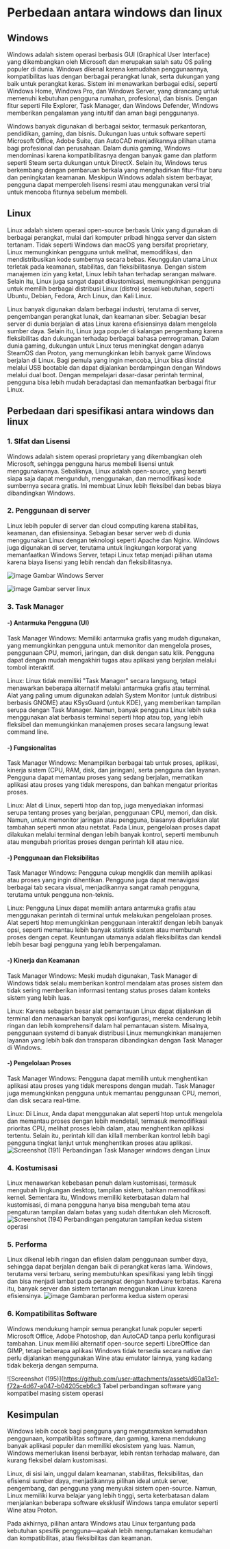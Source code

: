 # Perbedaan antara windows dan linux

## Windows
Windows adalah sistem operasi berbasis GUI (Graphical User Interface) yang dikembangkan oleh Microsoft dan merupakan salah satu OS paling populer di dunia. Windows dikenal karena kemudahan penggunaannya, kompatibilitas luas dengan berbagai perangkat lunak, serta dukungan yang baik untuk perangkat keras. Sistem ini menawarkan berbagai edisi, seperti Windows Home, Windows Pro, dan Windows Server, yang dirancang untuk memenuhi kebutuhan pengguna rumahan, profesional, dan bisnis. Dengan fitur seperti File Explorer, Task Manager, dan Windows Defender, Windows memberikan pengalaman yang intuitif dan aman bagi penggunanya.

Windows banyak digunakan di berbagai sektor, termasuk perkantoran, pendidikan, gaming, dan bisnis. Dukungan luas untuk software seperti Microsoft Office, Adobe Suite, dan AutoCAD menjadikannya pilihan utama bagi profesional dan perusahaan. Dalam dunia gaming, Windows mendominasi karena kompatibilitasnya dengan banyak game dan platform seperti Steam serta dukungan untuk DirectX. Selain itu, Windows terus berkembang dengan pembaruan berkala yang menghadirkan fitur-fitur baru dan peningkatan keamanan. Meskipun Windows adalah sistem berbayar, pengguna dapat memperoleh lisensi resmi atau menggunakan versi trial untuk mencoba fiturnya sebelum membeli.

## Linux
Linux adalah sistem operasi open-source berbasis Unix yang digunakan di berbagai perangkat, mulai dari komputer pribadi hingga server dan sistem tertanam. Tidak seperti Windows dan macOS yang bersifat proprietary, Linux memungkinkan pengguna untuk melihat, memodifikasi, dan mendistribusikan kode sumbernya secara bebas. Keunggulan utama Linux terletak pada keamanan, stabilitas, dan fleksibilitasnya. Dengan sistem manajemen izin yang ketat, Linux lebih tahan terhadap serangan malware. Selain itu, Linux juga sangat dapat dikustomisasi, memungkinkan pengguna untuk memilih berbagai distribusi Linux (distro) sesuai kebutuhan, seperti Ubuntu, Debian, Fedora, Arch Linux, dan Kali Linux.

Linux banyak digunakan dalam berbagai industri, terutama di server, pengembangan perangkat lunak, dan keamanan siber. Sebagian besar server di dunia berjalan di atas Linux karena efisiensinya dalam mengelola sumber daya. Selain itu, Linux juga populer di kalangan pengembang karena fleksibilitas dan dukungan terhadap berbagai bahasa pemrograman. Dalam dunia gaming, dukungan untuk Linux terus meningkat dengan adanya SteamOS dan Proton, yang memungkinkan lebih banyak game Windows berjalan di Linux. Bagi pemula yang ingin mencoba, Linux bisa diinstal melalui USB bootable dan dapat dijalankan berdampingan dengan Windows melalui dual boot. Dengan mempelajari dasar-dasar perintah terminal, pengguna bisa lebih mudah beradaptasi dan memanfaatkan berbagai fitur Linux.

## Perbedaan dari spesifikasi antara windows dan linux
### 1. SIfat dan Lisensi
Windows adalah sistem operasi proprietary yang dikembangkan oleh Microsoft, sehingga pengguna harus membeli lisensi untuk menggunakannya. Sebaliknya, Linux adalah open-source, yang berarti siapa saja dapat mengunduh, menggunakan, dan memodifikasi kode sumbernya secara gratis. Ini membuat Linux lebih fleksibel dan bebas biaya dibandingkan Windows.

### 2. Penggunaan di server
Linux lebih populer di server dan cloud computing karena stabilitas, keamanan, dan efisiensinya. Sebagian besar server web di dunia menggunakan Linux dengan teknologi seperti Apache dan Nginx. Windows juga digunakan di server, terutama untuk lingkungan korporat yang memanfaatkan Windows Server, tetapi Linux tetap menjadi pilihan utama karena biaya lisensi yang lebih rendah dan fleksibilitasnya.

![image](https://github.com/user-attachments/assets/79c43172-7170-47c5-b687-ef4e66fa02c6)
Gambar Windows Server

![image](https://github.com/user-attachments/assets/c99d4f72-65ab-4759-a7c4-78b12f506ebb)
Gambar server linux

### 3. Task Manager
#### -) Antarmuka Pengguna (UI)
Task Manager Windows: Memiliki antarmuka grafis yang mudah digunakan, yang memungkinkan pengguna untuk memonitor dan mengelola proses, penggunaan CPU, memori, jaringan, dan disk dengan satu klik. Pengguna dapat dengan mudah mengakhiri tugas atau aplikasi yang berjalan melalui tombol interaktif.

Linux: Linux tidak memiliki "Task Manager" secara langsung, tetapi menawarkan beberapa alternatif melalui antarmuka grafis atau terminal. Alat yang paling umum digunakan adalah System Monitor (untuk distribusi berbasis GNOME) atau KSysGuard (untuk KDE), yang memberikan tampilan serupa dengan Task Manager. Namun, banyak pengguna Linux lebih suka menggunakan alat berbasis terminal seperti htop atau top, yang lebih fleksibel dan memungkinkan manajemen proses secara langsung lewat command line.
#### -) Fungsionalitas
Task Manager Windows: Menampilkan berbagai tab untuk proses, aplikasi, kinerja sistem (CPU, RAM, disk, dan jaringan), serta pengguna dan layanan. Pengguna dapat memantau proses yang sedang berjalan, mematikan aplikasi atau proses yang tidak merespons, dan bahkan mengatur prioritas proses.

Linux: Alat di Linux, seperti htop dan top, juga menyediakan informasi serupa tentang proses yang berjalan, penggunaan CPU, memori, dan disk. Namun, untuk memonitor jaringan atau pengguna, biasanya diperlukan alat tambahan seperti nmon atau netstat. Pada Linux, pengelolaan proses dapat dilakukan melalui terminal dengan lebih banyak kontrol, seperti membunuh atau mengubah prioritas proses dengan perintah kill atau nice.
#### -) Penggunaan dan Fleksibilitas
Task Manager Windows: Pengguna cukup mengklik dan memilih aplikasi atau proses yang ingin dihentikan. Pengguna juga dapat menavigasi berbagai tab secara visual, menjadikannya sangat ramah pengguna, terutama untuk pengguna non-teknis.

Linux: Pengguna Linux dapat memilih antara antarmuka grafis atau menggunakan perintah di terminal untuk melakukan pengelolaan proses. Alat seperti htop memungkinkan penggunaan interaktif dengan lebih banyak opsi, seperti memantau lebih banyak statistik sistem atau membunuh proses dengan cepat. Keuntungan utamanya adalah fleksibilitas dan kendali lebih besar bagi pengguna yang lebih berpengalaman.
#### -) Kinerja dan Keamanan
Task Manager Windows: Meski mudah digunakan, Task Manager di Windows tidak selalu memberikan kontrol mendalam atas proses sistem dan tidak sering memberikan informasi tentang status proses dalam konteks sistem yang lebih luas.

Linux: Karena sebagian besar alat pemantauan Linux dapat dijalankan di terminal dan menawarkan banyak opsi konfigurasi, mereka cenderung lebih ringan dan lebih komprehensif dalam hal pemantauan sistem. Misalnya, penggunaan systemd di banyak distribusi Linux memungkinkan manajemen layanan yang lebih baik dan transparan dibandingkan dengan Task Manager di Windows.
#### -) Pengelolaan Proses
Task Manager Windows: Pengguna dapat memilih untuk menghentikan aplikasi atau proses yang tidak merespons dengan mudah. Task Manager juga memungkinkan pengguna untuk memantau penggunaan CPU, memori, dan disk secara real-time.

Linux: Di Linux, Anda dapat menggunakan alat seperti htop untuk mengelola dan memantau proses dengan lebih mendetail, termasuk memodifikasi prioritas CPU, melihat proses lebih dalam, atau menghentikan aplikasi tertentu. Selain itu, perintah kill dan killall memberikan kontrol lebih bagi pengguna tingkat lanjut untuk menghentikan proses atau aplikasi.
![Screenshot (191)](https://github.com/user-attachments/assets/4a8a9ee1-4c88-4930-a2ac-56382cb9ec83)
Perbandingan Task Manager windows dengan Linux

### 4. Kostumisasi
Linux menawarkan kebebasan penuh dalam kustomisasi, termasuk mengubah lingkungan desktop, tampilan sistem, bahkan memodifikasi kernel. Sementara itu, Windows memiliki keterbatasan dalam hal kustomisasi, di mana pengguna hanya bisa mengubah tema atau pengaturan tampilan dalam batas yang sudah ditentukan oleh Microsoft.
![Screenshot (194)](https://github.com/user-attachments/assets/0bbb26d1-e763-4192-a61d-509ddf35c7f0)
Perbandingan pengaturan tampilan kedua sistem operasi
### 5. Performa
Linux dikenal lebih ringan dan efisien dalam penggunaan sumber daya, sehingga dapat berjalan dengan baik di perangkat keras lama. Windows, terutama versi terbaru, sering membutuhkan spesifikasi yang lebih tinggi dan bisa menjadi lambat pada perangkat dengan hardware terbatas. Karena itu, banyak server dan sistem tertanam menggunakan Linux karena efisiensinya.
![image](https://github.com/user-attachments/assets/f07b06a4-5946-4b78-bc6c-a582d948a0cf)
Gambaran performa kedua sistem operasi


### 6. Kompatibilitas Software
Windows mendukung hampir semua perangkat lunak populer seperti Microsoft Office, Adobe Photoshop, dan AutoCAD tanpa perlu konfigurasi tambahan. Linux memiliki alternatif open-source seperti LibreOffice dan GIMP, tetapi beberapa aplikasi Windows tidak tersedia secara native dan perlu dijalankan menggunakan Wine atau emulator lainnya, yang kadang tidak bekerja dengan sempurna.

![Screenshot (195)](https://github.com/user-attachments/assets/d60a13e1-f72a-4d67-a047-b04205ceb6c3
Tabel perbandingan software yang kompatibel masing sistem operasi

## Kesimpulan
Windows lebih cocok bagi pengguna yang mengutamakan kemudahan penggunaan, kompatibilitas software, dan gaming, karena mendukung banyak aplikasi populer dan memiliki ekosistem yang luas. Namun, Windows memerlukan lisensi berbayar, lebih rentan terhadap malware, dan kurang fleksibel dalam kustomisasi.

Linux, di sisi lain, unggul dalam keamanan, stabilitas, fleksibilitas, dan efisiensi sumber daya, menjadikannya pilihan ideal untuk server, pengembang, dan pengguna yang menyukai sistem open-source. Namun, Linux memiliki kurva belajar yang lebih tinggi, serta keterbatasan dalam menjalankan beberapa software eksklusif Windows tanpa emulator seperti Wine atau Proton.

Pada akhirnya, pilihan antara Windows atau Linux tergantung pada kebutuhan spesifik pengguna—apakah lebih mengutamakan kemudahan dan kompatibilitas, atau fleksibilitas dan keamanan.









